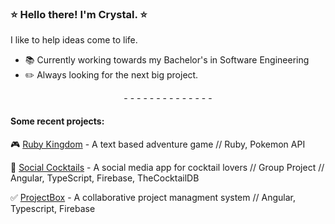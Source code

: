 ### :star: Hello there! I'm Crystal. :star:

I like to help ideas come to life. 

- :books: Currently working towards my Bachelor's in Software Engineering
- :pencil2: Always looking for the next big project. 





<div align="center"> - - - - - - - - - - - - - -</div>

#### Some recent projects:
 
:video_game: [Ruby Kingdom](https://replit.com/@CrystalCampbell/Ruby-Text-Game?v=1) - A text based adventure game // Ruby, Pokemon API

:tropical_drink: [Social Cocktails](https://cocktails-c5651.web.app/) - A social media app for cocktail lovers // Group Project // Angular, TypeScript, Firebase, TheCocktailDB

:white_check_mark: [ProjectBox](https://issue-tracker-3d4b0.web.app/home) - A collaborative project managment system // Angular, Typescript, Firebase







